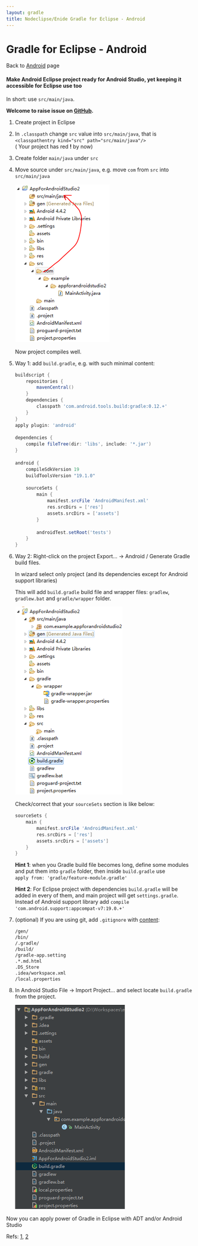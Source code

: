 ```yaml
---
layout: gradle
title: Nodeclipse/Enide Gradle for Eclipse - Android
---
```


# Gradle for Eclipse - Android

<p></p>

Back to [Android](./) page

#### Make Android Eclipse project ready for Android Studio, yet keeping it accessible for Eclipse use too

In short: use `src/main/java`.

**Welcome to raise issue on [GitHub](https://github.com/Nodeclipse/nodeclipse-1/issues).**



1. Create project in Eclipse
2. In `.classpath` change `src` value into `src/main/java`, that is  
`<classpathentry kind="src" path="src/main/java"/>`  
 ( Your project has red **!** by now)
3. Create folder `main/java` under `src`
4. Move source under `src/main/java`, e.g. move `com` from `src` into `src/main/java` 

	![](make-ready-4.PNG)

	Now project compiles well.

5. Way 1: add `build.gradle`, e.g. with such minimal content:

	```groovy
	buildscript {
	    repositories {
	        mavenCentral()
	    }
	    dependencies {
	        classpath 'com.android.tools.build:gradle:0.12.+'
	    }
	}
	apply plugin: 'android'
	
	dependencies {
	    compile fileTree(dir: 'libs', include: '*.jar')
	}
	
	android {
	    compileSdkVersion 19
	    buildToolsVersion "19.1.0"
	
	    sourceSets {
	        main {
	            manifest.srcFile 'AndroidManifest.xml'
	            res.srcDirs = ['res']
	            assets.srcDirs = ['assets']
	        }
	
	        androidTest.setRoot('tests')
	    }
	}
	```	

5. Way 2: Right-click on the project Export... -> Android / Generate Gradle build files.

	In wizard select only project (and its dependencies except for Android support libraries)
	
	This will add `build.gradle` build file and wrapper files: `gradlew`, `gradlew.bat` and `gradle/wrapper` folder.
	
	![](make-ready-5.PNG)
	
	Check/correct that your `sourceSets` section is like below:
	
	```groovy	
    sourceSets {
        main {
            manifest.srcFile 'AndroidManifest.xml'
            res.srcDirs = ['res']
            assets.srcDirs = ['assets']
        }
    }
    ```
	
	**Hint 1**: when you Gradle build file becomes long, define some modules and put them into `gradle` folder,
	then inside `build.gradle` use  
	`apply from: 'gradle/feature-module.gradle'`
	
	**Hint 2**: For Eclipse project with dependencies `build.gradle` will be added in every of them,
	and main project will get `settings.gradle`. Instead of Android support library
	add `compile 'com.android.support:appcompat-v7:19.0.+'`
	
6. (optional) If you are using git, add `.gitignore` with 
[content](https://raw.githubusercontent.com/Nodeclipse/nodeclipse-1/master/org.nodeclipse.ui/templates/android-application/.gitignore): 	
	
	``` 
	/gen/
	/bin/
	/.gradle/
	/build/
	/gradle-app.setting	
	.*.md.html	
	.DS_Store
	.idea/workspace.xml
	/local.properties
	```

7. In Android Studio File -> Import Project... and select locate `build.gradle` from the project. 

	![](make-ready-7.PNG)

	
Now you can apply power of Gradle in Eclipse with ADT and/or Android Studio

Refs: [1](http://developer.android.com/sdk/installing/migrate.html), [2](http://tools.android.com/tech-docs/new-build-system)

<!-- 
and use feature like 
-->	 